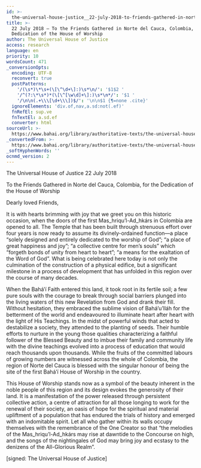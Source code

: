 ```yaml
---
id: >-
  the-universal-house-justice__22-july-2018-to-friends-gathered-in-norte-del-cauca-colombia-dedication-house-worship__3095807341__en
title: >-
  22 July 2018 – To the Friends Gathered in Norte del Cauca, Colombia, for the
  Dedication of the House of Worship
author: The Universal House of Justice
access: research
language: en
priority: 10
wordsCount: 471
_conversionOpts:
  encoding: UTF-8
  reconvert: true
  postPatterns:
    '/(\s*)\*\s+(\[\^\d+\]:)\s*\n/': '$1$2 '
    '/^(?:\*\s*)*(\[\^[\w\d]+\]:)\s*\n*/': '$1 '
    '/\n\n(.+\\\[\d+\\\])$/': '\n\n$1 {¶=none .cite}'
  ignoreElements: 'div.of,nav,a.sd:not(.ef)'
  fnRefEl: sup.ve
  fnTextEl: a.sd.ef
  converter: html
sourceUrl: >-
  https://www.bahai.org/library/authoritative-texts/the-universal-house-of-justice/messages/20180722_001/20180722_001.xhtml
_convertedFrom: >-
  https://www.bahai.org/library/authoritative-texts/the-universal-house-of-justice/messages/20180722_001/20180722_001.xhtml
_softHyphenWords: ''
ocnmd_version: 2
---
```

The Universal House of Justice
22 July 2018

To the Friends Gathered in Norte del Cauca, Colombia, for the Dedication of the House of Worship

Dearly loved Friends,

It is with hearts brimming with joy that we greet you on this historic occasion, when the doors of the first Mas_hriqu’l-Ad_hkárs in Colombia are opened to all. The Temple that has been built through strenuous effort over four years is now ready to assume its divinely-ordained function—a place “solely designed and entirely dedicated to the worship of God”; “a place of great happiness and joy”; “a collective centre for men’s souls” which “forgeth bonds of unity from heart to heart”; “a means for the exaltation of the Word of God”. What is being celebrated here today is not only the culmination of the construction of a physical edifice, but a significant milestone in a process of development that has unfolded in this region over the course of many decades.

When the Bahá’í Faith entered this land, it took root in its fertile soil; a few pure souls with the courage to break through social barriers plunged into the living waters of this new Revelation from God and drank their fill. Without hesitation, they embraced the sublime vision of Bahá’u’lláh for the betterment of the world and endeavoured to illuminate heart after heart with the light of His Teachings. In the midst of powerful winds that acted to destabilize a society, they attended to the planting of seeds. Their humble efforts to nurture in the young those qualities characterizing a faithful follower of the Blessed Beauty and to imbue their family and community life with the divine teachings evolved into a process of education that would reach thousands upon thousands. While the fruits of the committed labours of growing numbers are witnessed across the whole of Colombia, the region of Norte del Cauca is blessed with the singular honour of being the site of the first Bahá’í House of Worship in the country.

This House of Worship stands now as a symbol of the beauty inherent in the noble people of this region and its design evokes the generosity of their land. It is a manifestation of the power released through persistent collective action, a centre of attraction for all those longing to work for the renewal of their society, an oasis of hope for the spiritual and material upliftment of a population that has endured the trials of history and emerged with an indomitable spirit. Let all who gather within its walls occupy themselves with the remembrance of the One Creator so that “the melodies of the Mas_hriqu’l-Ad_hkárs may rise at dawntide to the Concourse on high, and the songs of the nightingales of God may bring joy and ecstasy to the denizens of the All-Glorious Realm”.

\[signed: The Universal House of Justice\]
